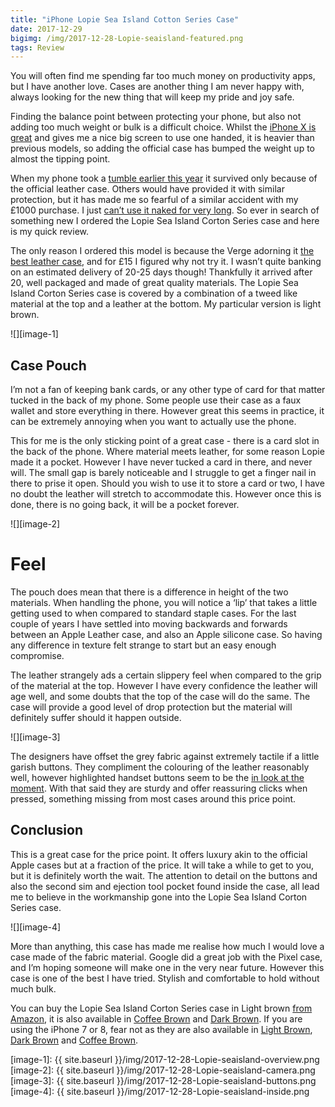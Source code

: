 ```yaml
---
title: "iPhone Lopie Sea Island Cotton Series Case"
date: 2017-12-29
bigimg: /img/2017-12-28-Lopie-seaisland-featured.png
tags: Review
---
```

You will often find me spending far too much money on productivity apps, but I have another love. Cases are another thing I am never happy with, always looking for the new thing that will keep my pride and joy safe.

Finding the balance point between protecting your phone, but also not adding too much weight or bulk is a difficult choice. Whilst the [iPhone X is great][1] and gives me a nice big screen to use one handed, it is heavier than previous models, so adding the official case has bumped the weight up to almost the tipping point.

When my phone took a [tumble earlier this year][2] it survived only because of the official leather case. Others would have provided it with similar protection, but it has made me so fearful of a similar accident with my £1000 purchase. I just [can’t use it naked for very long][3]. So ever in search of something new I ordered the Lopie Sea Island Corton Series case and here is my quick review.

The only reason I ordered this model is because the Verge adorning it [the best leather case][4], and for £15 I figured why not try it. I wasn’t quite banking on an estimated delivery of 20-25 days though! Thankfully it arrived after 20, well packaged and made of great quality materials. The Lopie Sea Island Corton Series case is covered by a combination of a tweed like material at the top and a leather at the bottom. My particular version is light brown.

![][image-1]

## Case Pouch
I’m not a fan of keeping bank cards, or any other type of card for that matter tucked in the back of my phone. Some people use their case as a faux wallet and store everything in there. However great this seems in practice, it can be extremely  annoying when you want to actually use the phone.

This for me is the only sticking point of a great case - there is a card slot in the back of the phone. Where material meets leather, for some reason Lopie made it a pocket. However I have never tucked a card in there, and never will. The small gap is barely noticeable and I struggle to get a finger nail in there to prise it open. Should you wish to use it to store a card or two, I have no doubt the leather will stretch to accommodate this. However once this is done, there is no going back, it will be a pocket forever.

![][image-2]

# Feel
The pouch does mean that there is a difference in height of the two materials. When handling the phone, you will notice a ‘lip’ that takes a little getting used to when compared to standard staple cases. For the last couple of years I have settled into moving backwards and forwards between an Apple Leather case, and also an Apple silicone case. So having any difference in texture felt strange to start but an easy enough compromise.

The leather strangely ads a certain slippery feel when compared to the grip of the material at the top. However I have every confidence the leather will age well, and some doubts that the top of the case will do the same. The case will provide a good level of drop protection but the material will definitely suffer should it happen outside.

![][image-3]

The designers have offset the grey fabric against extremely tactile if a little garish buttons. They compliment the colouring of the leather reasonably well, however highlighted handset buttons seem to be the [in look at the moment][5]. With that said they are sturdy and offer reassuring clicks when pressed, something missing from most cases around this price point.

## Conclusion
This is a great case for the price point. It offers luxury akin to the official Apple cases but at a fraction of the price. It will take a while to get to you, but it is definitely worth the wait. The attention to detail on the buttons and also the second sim and ejection tool pocket found inside the case, all lead me to believe in the workmanship gone into the Lopie Sea Island Corton Series case.

![][image-4]

More than anything, this case has made me realise how much I would love a case made of the fabric material. Google did a great job with the Pixel case, and I’m hoping someone will make one in the very near future. However this case is one of the best I have tried. Stylish and comfortable to hold without much bulk.

You can buy the Lopie Sea Island Corton Series case in Light brown [from Amazon][6], it is also available in [Coffee Brown][7] and [Dark Brown][8]. If you are using the iPhone 7 or 8, fear not as they are also available in [Light Brown][9], [Dark Brown][10] and [Coffee Brown][11].

[1]:	https://www.gr36.com/post/2017-11-08-iphonex-impressions/
[2]:	https://www.gr36.com/post/2017-08-20-careful-with-my-phone/
[3]:	https://www.gr36.com/post/2017-11-04-few-hours-naked/
[4]:	https://www.theverge.com/2017/12/7/16744278/apple-iphone-x-leather-case
[5]:	https://techcrunch.com/2017/10/17/lets-talk-about-that-pixel-2-contrast-color-button-though/
[6]:	https://www.amazon.co.uk/gp/product/B075D8LT12/ref=as_li_tl?ie=UTF8&camp=1634&creative=6738&creativeASIN=B075D8LT12&linkCode=as2&tag=gr36-21&linkId=0f1e5d08361281d9e08c2252c5fa7a17
[7]:	https://www.amazon.co.uk/gp/product/B075D8R8CX/ref=as_li_qf_sp_asin_il_tl?ie=UTF8&tag=gr36-21&camp=1634&creative=6738&linkCode=as2&creativeASIN=B075D8R8CX&linkId=e7faa700b036d67814c768bdc8097b50
[8]:	https://www.amazon.co.uk/gp/product/B075DCHGLF/ref=as_li_qf_sp_asin_il_tl?ie=UTF8&tag=gr36-21&camp=1634&creative=6738&linkCode=as2&creativeASIN=B075DCHGLF&linkId=3a7b46dec0660dbc69dba02ce1435226
[9]:	https://www.amazon.co.uk/gp/product/B075CWD4CM/ref=as_li_qf_sp_asin_il_tl?ie=UTF8&tag=gr36-21&camp=1634&creative=6738&linkCode=as2&creativeASIN=B075CWD4CM&linkId=604f036b5d51cfed00d6de36bc178788
[10]:	https://www.amazon.co.uk/gp/product/B075D1QG64/ref=as_li_qf_sp_asin_il_tl?ie=UTF8&tag=gr36-21&camp=1634&creative=6738&linkCode=as2&creativeASIN=B075D1QG64&linkId=da2edccdaa9df0f3ee97531b3f181978
[11]:	https://www.amazon.co.uk/gp/product/B075D86G7M/ref=as_li_qf_sp_asin_il_tl?ie=UTF8&tag=gr36-21&camp=1634&creative=6738&linkCode=as2&creativeASIN=B075D86G7M&linkId=e92722ab449b2972acfae3ed65bb3257

[image-1]:	{{ site.baseurl }}/img/2017-12-28-Lopie-seaisland-overview.png
[image-2]:	{{ site.baseurl }}/img/2017-12-28-Lopie-seaisland-camera.png
[image-3]:	{{ site.baseurl }}/img/2017-12-28-Lopie-seaisland-buttons.png
[image-4]:	{{ site.baseurl }}/img/2017-12-28-Lopie-seaisland-inside.png
